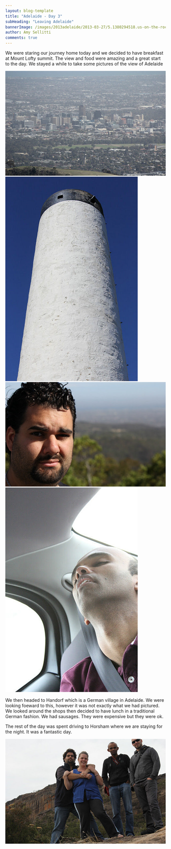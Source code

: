 ```yaml
---
layout: blog-template
title: "Adelaide - Day 3"
subHeading: "Leaving Adelaide"
bannerImage: /images/2013adelaide/2013-03-27/5.1380294518.us-on-the-rock.jpg_compressed.JPEG
author: Amy Sellitti
comments: true
---
```

We were staring our journey home today and we decided to have breakfast at Mount Lofty summit. The view and food were amazing and a great start to the day. We stayed a while to take some pictures of the view of Adelaide

<div class="center-image"><img src="/images/2013adelaide/2013-03-27/5.1380294120.1-view-from-mount-lofty.jpg_compressed.JPEG" /></div>
<div class="center-image"><img src="/images/2013adelaide/2013-03-27/5.1380294120.mount-lofty-tower.jpg_compressed.JPEG" /></div>
<div class="center-image"><img src="/images/2013adelaide/2013-03-27/5.1380294120.anthony-at-mt-lofty.jpg_compressed.JPEG" /></div>
<div class="center-image"><img src="/images/2013adelaide/2013-03-27/5.1380294120.sarma-sleeping.jpg_compressed.JPEG" /></div>

We then headed to Handorf which is a German village in Adelaide. We were looking foeward to this, however it was not exactly what we had pictured. We looked around the shops then decided to have lunch in a traditional German fashion. We had sausages. They were expensive but they were ok.

The rest of the day was spent driving to Horsham where we are staying for the night. 
It was a fantastic day.

<div class="center-image"><img src="/images/2013adelaide/2013-03-27/5.1380294518.us-on-the-rock.jpg_compressed.JPEG" /></div>
